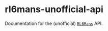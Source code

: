 # rl6mans-unofficial-api
Documentation for the (unofficial) <a href="https://www.rl6mans.com/"><code>RL6Mans</code></a> API.
